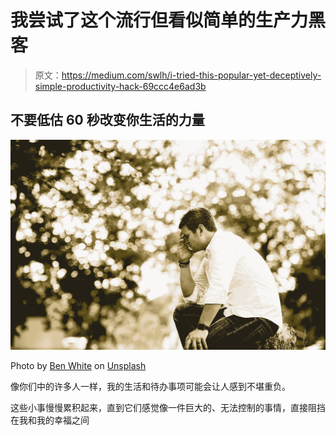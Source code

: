 # 我尝试了这个流行但看似简单的生产力黑客

> 原文：<https://medium.com/swlh/i-tried-this-popular-yet-deceptively-simple-productivity-hack-69ccc4e6ad3b>

## 不要低估 60 秒改变你生活的力量

![](img/5dc5fbc6a08519dd53723453451697a5.png)

Photo by [Ben White](https://unsplash.com/@benwhitephotography?utm_source=medium&utm_medium=referral) on [Unsplash](https://unsplash.com?utm_source=medium&utm_medium=referral)

像你们中的许多人一样，我的生活和待办事项可能会让人感到不堪重负。

这些小事慢慢累积起来，直到它们感觉像一件巨大的、无法控制的事情，直接阻挡在我和我的幸福之间
